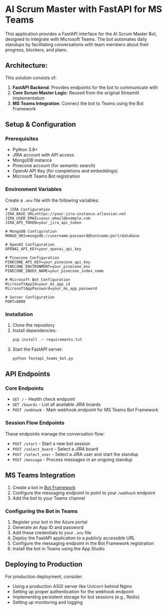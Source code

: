 # AI Scrum Master with FastAPI for MS Teams

This application provides a FastAPI interface for the AI Scrum Master Bot, designed to integrate with Microsoft Teams. The bot automates daily standups by facilitating conversations with team members about their progress, blockers, and plans.

## Architecture:

This solution consists of:

1. **FastAPI Backend**: Provides endpoints for the bot to communicate with
2. **Core Scrum Master Logic**: Reused from the original Streamlit implementation
3. **MS Teams Integration**: Connect the bot to Teams using the Bot Framework

## Setup & Configuration

### Prerequisites

- Python 3.8+
- JIRA account with API access
- MongoDB instance
- Pinecone account (for semantic search)
- OpenAI API Key (for completions and embeddings)
- Microsoft Teams Bot registration

### Environment Variables

Create a `.env` file with the following variables:

```
# JIRA Configuration
JIRA_BASE_URL=https://your-jira-instance.atlassian.net
JIRA_USER_EMAIL=your.email@example.com
JIRA_API_TOKEN=your_jira_api_token

# MongoDB Configuration
MONGO_URI=mongodb://username:password@hostname:port/database

# OpenAI Configuration
OPENAI_API_KEY=your_openai_api_key

# Pinecone Configuration
PINECONE_API_KEY=your_pinecone_api_key
PINECONE_ENVIRONMENT=your_pinecone_env
PINECONE_INDEX_NAME=your_pinecone_index_name

# Microsoft Bot Configuration
MicrosoftAppId=your_ms_app_id
MicrosoftAppPassword=your_ms_app_password

# Server Configuration
PORT=8000
```

### Installation

1. Clone the repository
2. Install dependencies:
   ```bash
   pip install -r requirements.txt
   ```
3. Start the FastAPI server:
   ```bash
   python fastapi_teams_bot.py
   ```

## API Endpoints

### Core Endpoints

- `GET /` - Health check endpoint
- `GET /boards` - List all available JIRA boards
- `POST /webhook` - Main webhook endpoint for MS Teams Bot Framework

### Session Flow Endpoints

These endpoints manage the conversation flow:

- `POST /start` - Start a new bot session
- `POST /select_board` - Select a JIRA board
- `POST /select_user` - Select a JIRA user and start the standup
- `POST /message` - Process messages in an ongoing standup

## MS Teams Integration

1. Create a bot in [Bot Framework](https://dev.botframework.com/)
2. Configure the messaging endpoint to point to your `/webhook` endpoint
3. Add the bot to your Teams channel

### Configuring the Bot in Teams

1. Register your bot in the Azure portal
2. Generate an App ID and password
3. Add these credentials to your `.env` file
4. Deploy the FastAPI application to a publicly accessible URL
5. Configure the messaging endpoint in the Bot Framework registration
6. Install the bot in Teams using the App Studio

## Deploying to Production

For production deployment, consider:

- Using a production ASGI server like Uvicorn behind Nginx
- Setting up proper authentication for the webhook endpoint
- Implementing persistent storage for bot sessions (e.g., Redis)
- Setting up monitoring and logging

